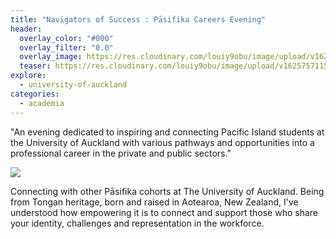 ```yaml
---
title: "Navigators of Success : Pāsifika Careers Evening"
header:
  overlay_color: "#000"
  overlay_filter: "0.0"
  overlay_image: https://res.cloudinary.com/louiy9obu/image/upload/v1624882393/20785998_1711198989185537_6493858462513609277_o_wc5ny0.jpg
  teaser: https://res.cloudinary.com/louiy9obu/image/upload/v1625757115/p1_bloowo.png
explore:
  - university-of-auckland
categories:
  - academia
---
```


"An evening dedicated to inspiring and connecting Pacific Island students at the University of Auckland with various pathways and opportunities into a professional career in the private and public sectors."

<img src="https://res.cloudinary.com/louiy9obu/image/upload/v1625757027/20689952_1711196635852439_1965073630211180377_o_jcdjmh.png
" class="img-about"/>

Connecting with other Pāsifika cohorts at The University of Auckland. Being from Tongan heritage, born and raised in Aotearoa, New Zealand, I've understood how empowering it is to connect and support those who share your identity, challenges and representation in the workforce.